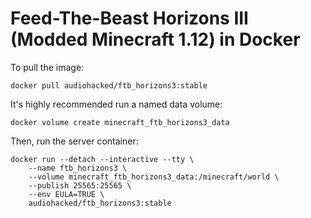 # Feed-The-Beast Horizons III (Modded Minecraft 1.12) in Docker
To pull the image:
```
docker pull audiohacked/ftb_horizons3:stable
```

It's highly recommended run a named data volume:
```
docker volume create minecraft_ftb_horizons3_data
```

Then, run the server container:
```
docker run --detach --interactive --tty \
    --name ftb_horizons3 \
    --volume minecraft_ftb_horizons3_data:/minecraft/world \
    --publish 25565:25565 \
    --env EULA=TRUE \
    audiohacked/ftb_horizons3:stable
```
